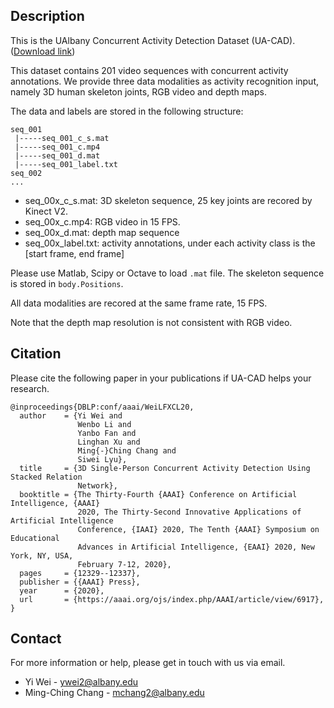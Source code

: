 ## Description
This is the UAlbany Concurrent Activity Detection Dataset (UA-CAD). ([Download link](http://169.226.117.122:8080/s/GzSE2zBnDjmkSmg))

This dataset contains 201 video sequences with concurrent activity annotations. We provide three data modalities as activity recognition input, namely 3D human skeleton joints, RGB video and depth maps.

The data and labels are stored in the following structure:

    seq_001
     |-----seq_001_c_s.mat    
     |-----seq_001_c.mp4
     |-----seq_001_d.mat
     |-----seq_001_label.txt
    seq_002
    ...

* seq_00x_c_s.mat: 3D skeleton sequence, 25 key joints are recored by Kinect V2.
* seq_00x_c.mp4: RGB video in 15 FPS.
* seq_00x_d.mat: depth map sequence
* seq_00x_label.txt: activity annotations, under each activity class is the [start frame, end frame]

Please use Matlab, Scipy or Octave to load `.mat` file. The skeleton sequence is stored in `body.Positions`.

All data modalities are recored at the same frame rate, 15 FPS.

Note that the depth map resolution is not consistent with RGB video.




## Citation

Please cite the following paper in your publications if UA-CAD helps your research.

    @inproceedings{DBLP:conf/aaai/WeiLFXCL20,
      author    = {Yi Wei and
                   Wenbo Li and
                   Yanbo Fan and
                   Linghan Xu and
                   Ming{-}Ching Chang and
                   Siwei Lyu},
      title     = {3D Single-Person Concurrent Activity Detection Using Stacked Relation
                   Network},
      booktitle = {The Thirty-Fourth {AAAI} Conference on Artificial Intelligence, {AAAI}
                   2020, The Thirty-Second Innovative Applications of Artificial Intelligence
                   Conference, {IAAI} 2020, The Tenth {AAAI} Symposium on Educational
                   Advances in Artificial Intelligence, {EAAI} 2020, New York, NY, USA,
                   February 7-12, 2020},
      pages     = {12329--12337},
      publisher = {{AAAI} Press},
      year      = {2020},
      url       = {https://aaai.org/ojs/index.php/AAAI/article/view/6917},
    }


## Contact
For more information or help, please get in touch with us via email.
* Yi Wei - ywei2@albany.edu
* Ming-Ching Chang - mchang2@albany.edu
